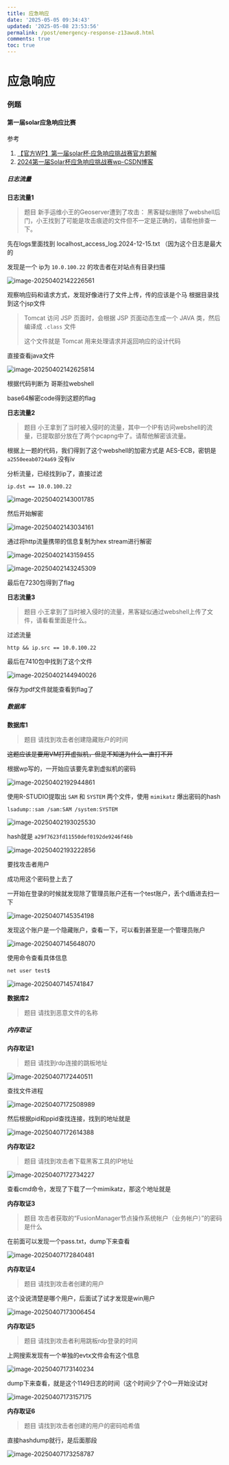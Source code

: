 ```yaml
---
title: 应急响应
date: '2025-05-05 09:34:43'
updated: '2025-05-08 23:53:56'
permalink: /post/emergency-response-z13awu8.html
comments: true
toc: true
---
```




# 应急响应

### 例题

#### 第一届solar应急响应比赛

参考

1. [【官方WP】第一届solar杯·应急响应挑战赛官方题解](https://www.solarsecurity.cn/posts/detail?id=37#_1流量分析)
2. [2024第一届Solar杯应急响应挑战赛wp-CSDN博客](https://blog.csdn.net/jnszstmei/article/details/144794546)

##### 日志流量

**日志流量1**

> 题目
> 新手运维小王的Geoserver遭到了攻击：
> 黑客疑似删除了webshell后门，小王找到了可能是攻击痕迹的文件但不一定是正确的，请帮他排查一下。

先在logs里面找到 localhost_access_log.2024-12-15.txt （因为这个日志是最大的

发现是一个 ip为 `10.0.100.22` 的攻击者在对站点有目录扫描

![image-20250402142226561](https://marin-1347161933.cos.ap-guangzhou.myqcloud.com/img/image-20250402142226561.png)

观察响应码和请求方式，发现好像进行了文件上传，传的应该是个马
根据目录找到这个jsp文件

> Tomcat 访问 JSP 页面时，会根据 JSP 页面动态生成一个 JAVA 类，然后编译成 `.class` 文件
>
> 这个文件就是 Tomcat 用来处理请求并返回响应的设计代码

直接查看java文件

![image-20250402142625814](https://marin-1347161933.cos.ap-guangzhou.myqcloud.com/img/image-20250402142625814.png)

根据代码判断为 哥斯拉webshell

base64解密code得到这题的flag

**日志流量2**

> 题目
> 小王拿到了当时被入侵时的流量，其中一个IP有访问webshell的流量，已提取部分放在了两个pcapng中了。请帮他解密该流量。

根据上一题的代码，我们得到了这个webshell的加密方式是 AES-ECB，密钥是 `a2550eeab0724a69` 没有iv

分析流量，已经找到ip了，直接过滤

```
ip.dst == 10.0.100.22
```

![image-20250402143001785](https://marin-1347161933.cos.ap-guangzhou.myqcloud.com/img/image-20250402143001785.png)

然后开始解密

![image-20250402143034161](https://marin-1347161933.cos.ap-guangzhou.myqcloud.com/img/image-20250402143034161.png)

通过将http流量携带的信息复制为hex stream进行解密

![image-20250402143159455](https://marin-1347161933.cos.ap-guangzhou.myqcloud.com/img/image-20250402143159455.png)

![image-20250402143245309](https://marin-1347161933.cos.ap-guangzhou.myqcloud.com/img/image-20250402143245309.png)

最后在7230包得到了flag

**日志流量3**

> 题目
> 小王拿到了当时被入侵时的流量，黑客疑似通过webshell上传了文件，请看看里面是什么。

过滤流量

```
http && ip.src == 10.0.100.22
```

最后在7410包中找到了这个文件

![image-20250402144940026](https://marin-1347161933.cos.ap-guangzhou.myqcloud.com/img/image-20250402144940026.png)

保存为pdf文件就能查看到flag了

##### 数据库

**数据库1**

> 题目
> 请找到攻击者创建隐藏账户的时间

~~这题应该是要用VM打开虚拟机，但是不知道为什么一直打不开~~

根据wp写的，一开始应该要先拿到虚拟机的密码

![image-20250402192944861](https://marin-1347161933.cos.ap-guangzhou.myqcloud.com/img/image-20250402192944861.png)

使用R-STUDIO提取出 `SAM` 和 `SYSTEM` 两个文件，使用 `mimikatz` 爆出密码的hash

```
lsadump::sam /sam:SAM /system:SYSTEM
```

![image-20250402193025530](https://marin-1347161933.cos.ap-guangzhou.myqcloud.com/img/image-20250402193025530.png)

hash就是 `a29f7623fd11550def0192de9246f46b`

![image-20250402193222856](https://marin-1347161933.cos.ap-guangzhou.myqcloud.com/img/image-20250402193222856.png)

要找攻击者用户

成功用这个密码登上去了

一开始在登录的时候就发现除了管理员账户还有一个test账户，丢个d盾进去扫一下

![image-20250407145354198](https://marin-1347161933.cos.ap-guangzhou.myqcloud.com/img/image-20250407145354198.png)

发现这个账户是一个隐藏账户，查看一下，可以看到甚至是一个管理员账户

![image-20250407145648070](https://marin-1347161933.cos.ap-guangzhou.myqcloud.com/img/image-20250407145648070.png)

使用命令查看具体信息

```cmd
net user test$
```

![image-20250407145741847](https://marin-1347161933.cos.ap-guangzhou.myqcloud.com/img/image-20250407145741847.png)

**数据库2**

> 题目
> 请找到恶意文件的名称

##### 内存取证

**内存取证1**

> 题目
> 请找到rdp连接的跳板地址

![image-20250407172440511](https://marin-1347161933.cos.ap-guangzhou.myqcloud.com/img/image-20250407172440511.png)

查找文件进程

![image-20250407172508989](https://marin-1347161933.cos.ap-guangzhou.myqcloud.com/img/image-20250407172508989.png)

然后根据pid和ppid查找连接，找到的地址就是

![image-20250407172614388](https://marin-1347161933.cos.ap-guangzhou.myqcloud.com/img/image-20250407172614388.png)

**内存取证2**

> 题目
> 请找到攻击者下载黑客工具的IP地址

![image-20250407172734227](https://marin-1347161933.cos.ap-guangzhou.myqcloud.com/img/image-20250407172734227.png)

查看cmd命令，发现了下载了一个mimikatz，那这个地址就是

**内存取证3**

> 题目
> 攻击者获取的“FusionManager节点操作系统帐户（业务帐户）”的密码是什么

在前面可以发现一个pass.txt，dump下来查看

![image-20250407172840481](https://marin-1347161933.cos.ap-guangzhou.myqcloud.com/img/image-20250407172840481.png)

**内存取证4**

> 题目
> 请找到攻击者创建的用户

这个没说清楚是哪个用户，后面试了试才发现是win用户

![image-20250407173006454](https://marin-1347161933.cos.ap-guangzhou.myqcloud.com/img/image-20250407173006454.png)

**内存取证5**

> 题目
> 请找到攻击者利用跳板rdp登录的时间

上网搜索发现有一个单独的evtx文件会有这个信息

![image-20250407173140234](https://marin-1347161933.cos.ap-guangzhou.myqcloud.com/img/image-20250407173140234.png)

dump下来查看，就是这个1149日志的时间（这个时间少了个0一开始没试对

![image-20250407173157175](https://marin-1347161933.cos.ap-guangzhou.myqcloud.com/img/image-20250407173157175.png)

**内存取证6**

> 题目
> 请找到攻击者创建的用户的密码哈希值

直接hashdump就行，是后面那段

![image-20250407173258787](https://marin-1347161933.cos.ap-guangzhou.myqcloud.com/img/image-20250407173258787.png)
